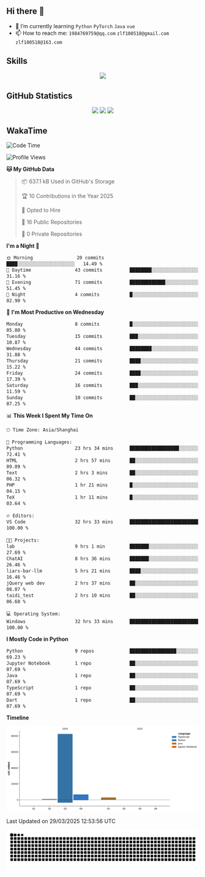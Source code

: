 ## Hi there 👋

- 🌱 I’m currently learning `Python` `PyTorch` `Java` `vue`
- 📫 How to reach me: `1984769759@qq.com` `zlf100518@gmail.com` `zlf100518@163.com`

## Skills
<div align="center"> <img src="https://skillicons.dev/icons?i=python,linux,git,github,html,css,js,ts" /> </div>

## GitHub Statistics

<div align="center">
  <img src="https://github-readme-stats.vercel.app/api?username=CloudSwordSage&show_icons=true&theme=tokyonight" />
  <img src="https://github-readme-stats.vercel.app/api/top-langs/?username=CloudSwordSage&show_icons=true&theme=tokyonight" />
  <img src="https://github-readme-activity-graph.vercel.app/graph?username=CloudSwordSage&theme=xcode" />
</div>

## WakaTime

<!--START_SECTION:waka-->
![Code Time](http://img.shields.io/badge/Code%20Time-623%20hrs%2056%20mins-blue)

![Profile Views](http://img.shields.io/badge/Profile%20Views-0-blue)

**🐱 My GitHub Data** 

> 📦 637.1 kB Used in GitHub's Storage 
 > 
> 🏆 10 Contributions in the Year 2025
 > 
> 💼 Opted to Hire
 > 
> 📜 16 Public Repositories 
 > 
> 🔑 0 Private Repositories 
 > 
**I'm a Night 🦉** 

```text
🌞 Morning                20 commits          ████░░░░░░░░░░░░░░░░░░░░░   14.49 % 
🌆 Daytime                43 commits          ████████░░░░░░░░░░░░░░░░░   31.16 % 
🌃 Evening                71 commits          █████████████░░░░░░░░░░░░   51.45 % 
🌙 Night                  4 commits           █░░░░░░░░░░░░░░░░░░░░░░░░   02.90 % 
```
📅 **I'm Most Productive on Wednesday** 

```text
Monday                   8 commits           █░░░░░░░░░░░░░░░░░░░░░░░░   05.80 % 
Tuesday                  15 commits          ███░░░░░░░░░░░░░░░░░░░░░░   10.87 % 
Wednesday                44 commits          ████████░░░░░░░░░░░░░░░░░   31.88 % 
Thursday                 21 commits          ████░░░░░░░░░░░░░░░░░░░░░   15.22 % 
Friday                   24 commits          ████░░░░░░░░░░░░░░░░░░░░░   17.39 % 
Saturday                 16 commits          ███░░░░░░░░░░░░░░░░░░░░░░   11.59 % 
Sunday                   10 commits          ██░░░░░░░░░░░░░░░░░░░░░░░   07.25 % 
```


📊 **This Week I Spent My Time On** 

```text
🕑︎ Time Zone: Asia/Shanghai

💬 Programming Languages: 
Python                   23 hrs 34 mins      ██████████████████░░░░░░░   72.41 % 
HTML                     2 hrs 57 mins       ██░░░░░░░░░░░░░░░░░░░░░░░   09.09 % 
Text                     2 hrs 3 mins        ██░░░░░░░░░░░░░░░░░░░░░░░   06.32 % 
PHP                      1 hr 21 mins        █░░░░░░░░░░░░░░░░░░░░░░░░   04.15 % 
TeX                      1 hr 11 mins        █░░░░░░░░░░░░░░░░░░░░░░░░   03.64 % 

🔥 Editors: 
VS Code                  32 hrs 33 mins      █████████████████████████   100.00 % 

🐱‍💻 Projects: 
lab                      9 hrs 1 min         ███████░░░░░░░░░░░░░░░░░░   27.69 % 
ChatAI                   8 hrs 36 mins       ███████░░░░░░░░░░░░░░░░░░   26.46 % 
liars-bar-llm            5 hrs 21 mins       ████░░░░░░░░░░░░░░░░░░░░░   16.46 % 
jQuery web dev           2 hrs 37 mins       ██░░░░░░░░░░░░░░░░░░░░░░░   08.07 % 
taidi_test               2 hrs 10 mins       ██░░░░░░░░░░░░░░░░░░░░░░░   06.68 % 

💻 Operating System: 
Windows                  32 hrs 33 mins      █████████████████████████   100.00 % 
```

**I Mostly Code in Python** 

```text
Python                   9 repos             █████████████████░░░░░░░░   69.23 % 
Jupyter Notebook         1 repo              ██░░░░░░░░░░░░░░░░░░░░░░░   07.69 % 
Java                     1 repo              ██░░░░░░░░░░░░░░░░░░░░░░░   07.69 % 
TypeScript               1 repo              ██░░░░░░░░░░░░░░░░░░░░░░░   07.69 % 
Dart                     1 repo              ██░░░░░░░░░░░░░░░░░░░░░░░   07.69 % 
```



**Timeline**

![Lines of Code chart](https://raw.githubusercontent.com/CloudSwordSage/CloudSwordSage/main/assets/bar_graph.png)


 Last Updated on 29/03/2025 12:53:56 UTC
<!--END_SECTION:waka-->

<div align="center"><img src="./assets/github-snake-dark.svg" /></div>
